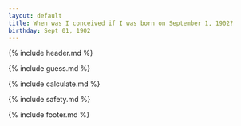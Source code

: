 ```yaml
---
layout: default
title: When was I conceived if I was born on September 1, 1902?
birthday: Sept 01, 1902
---
```


{% include header.md %}

{% include guess.md %}

{% include calculate.md %}

{% include safety.md %}

{% include footer.md %}



